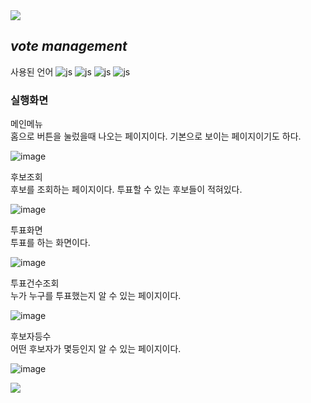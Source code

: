 <img src="https://capsule-render.vercel.app/api?type=waving&color=BDBDC8&height=120&width=100%&section=header" />

## *vote management*


사용된 언어
![js](https://img.shields.io/badge/HTML-239120?style=for-the-badge&logo=html5&logoColor=white)
![js](https://img.shields.io/badge/CSS-239120?&style=for-the-badge&logo=css3&logoColor=white)
![js](https://img.shields.io/badge/JavaScript-F7DF1E?style=for-the-badge&logo=JavaScript&logoColor=white)
![js](https://img.shields.io/badge/Java-ED8B00?style=for-the-badge&logo=openjdk&logoColor=white)




### 실행화면


메인메뉴<br/>
홈으로 버튼을 눌렀을때 나오는 페이지이다. 기본으로 보이는 페이지이기도 하다.

![image](https://github.com/user-attachments/assets/a6113158-1dac-441c-805c-47c4ef3d4e91)



후보조회<br/>
후보를 조회하는 페이지이다. 투표할 수 있는 후보들이 적혀있다.

![image](https://github.com/user-attachments/assets/66b82b70-5283-4dfb-b0ff-0cf2dc47727e)




투표화면<br/>
투표를 하는 화면이다.

![image](https://github.com/user-attachments/assets/6bbc94fb-49be-4c86-b2e5-fe98e39c3530)





투표건수조회<br/>
누가 누구를 투표했는지 알 수 있는 페이지이다.

![image](https://github.com/user-attachments/assets/2c75e3c3-995e-49f4-a17b-bbad084c66fe)





후보자등수<br/>
어떤 후보자가 몇등인지 알 수 있는 페이지이다.

![image](https://github.com/user-attachments/assets/6804b345-cd2b-461e-9cb2-b673a4c2d4df)




<img src="https://capsule-render.vercel.app/api?type=waving&color=BDBDC8&height=120&width=100%&section=footer" />
